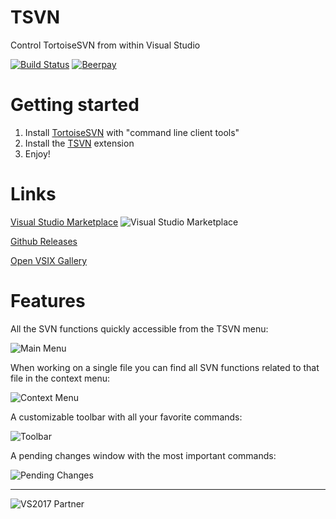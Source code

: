 # TSVN
Control TortoiseSVN from within Visual Studio

[![Build Status](https://dev.azure.com/sboulema/TSVN/_apis/build/status/sboulema.TSVN)](https://dev.azure.com/sboulema/TSVN/_build/latest?definitionId=1)
[![Beerpay](https://img.shields.io/beerpay/sboulema/TSVN.svg?style=flat)](https://beerpay.io/sboulema/TSVN)

# Getting started
1. Install [TortoiseSVN](http://www.tortoisesvn.net) with "command line client tools"
2. Install the [TSVN](https://marketplace.visualstudio.com/items?itemName=SamirBoulema.TSVN) extension
3. Enjoy! 

# Links
[Visual Studio Marketplace](https://marketplace.visualstudio.com/items?itemName=SamirBoulema.TSVN) ![Visual Studio Marketplace](http://vsmarketplacebadge.apphb.com/version-short/SamirBoulema.TSVN.svg)

[Github Releases](https://github.com/sboulema/TSVN/releases)

[Open VSIX Gallery](http://vsixgallery.com/extension/07fd7462-cd4b-433b-9ab5-8ad3ad87bc65/)

# Features
All the SVN functions quickly accessible from the TSVN menu:

![Main Menu](https://samirboulema.gallerycdn.vsassets.io/extensions/samirboulema/tsvn/4.4.28/1517926252071/212964/1/TSVN-main.png)

When working on a single file you can find all SVN functions related to that file in the context menu:

![Context Menu](https://samirboulema.gallerycdn.vsassets.io/extensions/samirboulema/tsvn/4.4.28/1517926252071/212965/1/tsvn-context.png)

A customizable toolbar with all your favorite commands:

![Toolbar](https://samirboulema.gallerycdn.vsassets.io/extensions/samirboulema/tsvn/4.4.28/1517926252071/212966/1/tsvn-toolbar.png)

A pending changes window with the most important commands:

![Pending Changes](https://samirboulema.gallerycdn.vsassets.io/extensions/samirboulema/tsvn/4.4.28/1517926252071/213541/1/pendingchanges.png)

---

![VS2017 Partner](http://i.imgur.com/wlgwRF1.png)
